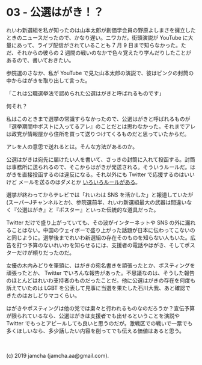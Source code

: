 

# 03 - 公選はがき！？

れいわ新選組を私が知ったのは山本太郎が創価学会員の野原よしまさを擁立したときのニュースだったので、かなり遅い。ニワカだ。街頭演説が YouTube に大量にあって、ライブ配信がされていることも 7 月 9 日まで知らなかった。ただ、それからの彼らの 2 週間の戦いのなかで色々覚えたり学んだりしたことがあるので、書いておきたい。

参院選のさなか、私が YouTube で見た山本太郎の演説で、彼はピンクの封筒の中からはがきを取り出して言った。

「これは公職選挙法で認められた公選はがきと呼ばれるものです」

何それ？

私はこのときまで選挙の常識すらなかったので、公選はがきと呼ばれるものが『選挙期間中ポストに入ってるアレ』のことだとは思わなかった。それまでアレは政党が情報屋から住所を買って送りつけてくるものだと思っていたからだ。

アレを人の意思で送れるとは。そんな方法があるのか。

公選はがきは宛先に届けたい人を書いて、さっきの封筒に入れて投函する。封筒は事務所に送られるので、そこからはがきが発送される。そういうルールだ。はがきを直接投函するのは違反になる。それ以外にも Twitter で応援するのはいいけど メールを送るのはダメとか [いろいろルールがある](https://nlab.itmedia.co.jp/nl/articles/1907/14/news010.html)。

選挙が終わってからテレビでは「れいわは SNS を活かした」と報道していたが (スーパーJチャンネルとか)、参院選前半、れいわ新選組最大の武器は間違いなく『公選はがき』と『ポスター』といった伝統的な道具だった。

Twitter だけで盛り上がっていても、その波がインターネットや SNS の外に漏れることはない。中国のウェイボーで盛り上がった話題が日本に伝わってこないのと同じように。選挙後までれいわ新選組の存在そのものを知らない人もいた。広告を打つ予算のないれいわを知らせるには、支援者の電話やはがき、そしてポスターだけが頼りだったのだ。

女優の木内みどりを筆頭に、はがきの宛名書きを頑張ったとか、ポスティングを頑張ったとか、 Twitter でいろんな報告があった。不思議なのは、そうした報告のほとんどはれいわ支持者のものだったことだ。他に公選はがきの存在を何度も訴えていたのは LGBT を公表して見事に当選を果たした石川大我、あと確認できたのはおしどりマコくらい。

はがきやポスティングは他の党では粛々と行われるものなのだろうか？宣伝予算が限られているなら、公選はがきは支援者でも出せるということを演説や Twitter でもっとアピールしても良いと思うのだが。激戦区での戦いで一票でも多くほしいなら、多少話したい内容を削ってでも伝える価値はあると思う。

<br>
<br>
(c) 2019 jamcha (jamcha.aa@gmail.com).


